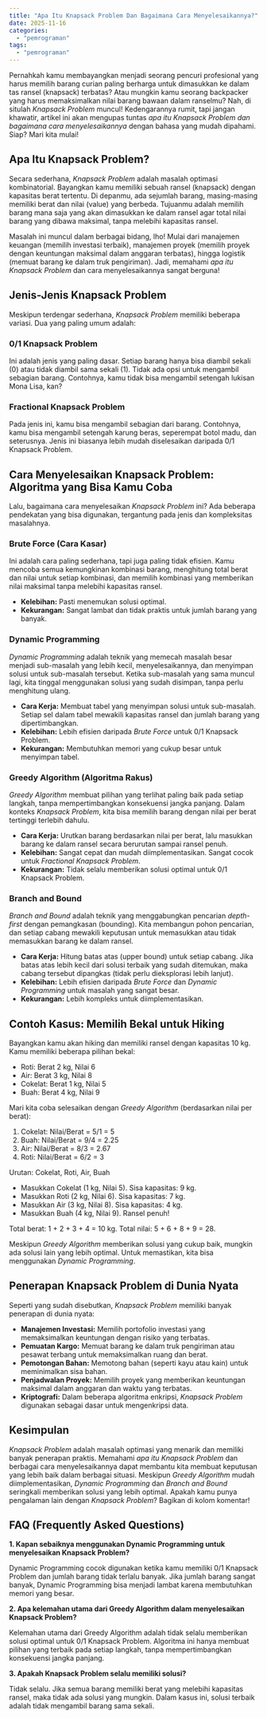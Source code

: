 ```yaml
---
title: "Apa Itu Knapsack Problem Dan Bagaimana Cara Menyelesaikannya?"
date: 2025-11-16
categories: 
  - "pemrograman"
tags: 
  - "pemrograman"
---
```


Pernahkah kamu membayangkan menjadi seorang pencuri profesional yang harus memilih barang curian paling berharga untuk dimasukkan ke dalam tas ransel (knapsack) terbatas? Atau mungkin kamu seorang backpacker yang harus memaksimalkan nilai barang bawaan dalam ranselmu? Nah, di situlah _Knapsack Problem_ muncul! Kedengarannya rumit, tapi jangan khawatir, artikel ini akan mengupas tuntas _apa itu Knapsack Problem dan bagaimana cara menyelesaikannya_ dengan bahasa yang mudah dipahami. Siap? Mari kita mulai!

## Apa Itu Knapsack Problem?

Secara sederhana, _Knapsack Problem_ adalah masalah optimasi kombinatorial. Bayangkan kamu memiliki sebuah ransel (knapsack) dengan kapasitas berat tertentu. Di depanmu, ada sejumlah barang, masing-masing memiliki berat dan nilai (value) yang berbeda. Tujuanmu adalah memilih barang mana saja yang akan dimasukkan ke dalam ransel agar total nilai barang yang dibawa maksimal, tanpa melebihi kapasitas ransel.

Masalah ini muncul dalam berbagai bidang, lho! Mulai dari manajemen keuangan (memilih investasi terbaik), manajemen proyek (memilih proyek dengan keuntungan maksimal dalam anggaran terbatas), hingga logistik (memuat barang ke dalam truk pengiriman). Jadi, memahami _apa itu Knapsack Problem_ dan cara menyelesaikannya sangat berguna!

## Jenis-Jenis Knapsack Problem

Meskipun terdengar sederhana, _Knapsack Problem_ memiliki beberapa variasi. Dua yang paling umum adalah:

### 0/1 Knapsack Problem

Ini adalah jenis yang paling dasar. Setiap barang hanya bisa diambil sekali (0) atau tidak diambil sama sekali (1). Tidak ada opsi untuk mengambil sebagian barang. Contohnya, kamu tidak bisa mengambil setengah lukisan Mona Lisa, kan?

### Fractional Knapsack Problem

Pada jenis ini, kamu bisa mengambil sebagian dari barang. Contohnya, kamu bisa mengambil setengah karung beras, seperempat botol madu, dan seterusnya. Jenis ini biasanya lebih mudah diselesaikan daripada 0/1 Knapsack Problem.

## Cara Menyelesaikan Knapsack Problem: Algoritma yang Bisa Kamu Coba

Lalu, bagaimana cara menyelesaikan _Knapsack Problem_ ini? Ada beberapa pendekatan yang bisa digunakan, tergantung pada jenis dan kompleksitas masalahnya.

### Brute Force (Cara Kasar)

Ini adalah cara paling sederhana, tapi juga paling tidak efisien. Kamu mencoba semua kemungkinan kombinasi barang, menghitung total berat dan nilai untuk setiap kombinasi, dan memilih kombinasi yang memberikan nilai maksimal tanpa melebihi kapasitas ransel.

- **Kelebihan:** Pasti menemukan solusi optimal.
- **Kekurangan:** Sangat lambat dan tidak praktis untuk jumlah barang yang banyak.

### Dynamic Programming

_Dynamic Programming_ adalah teknik yang memecah masalah besar menjadi sub-masalah yang lebih kecil, menyelesaikannya, dan menyimpan solusi untuk sub-masalah tersebut. Ketika sub-masalah yang sama muncul lagi, kita tinggal menggunakan solusi yang sudah disimpan, tanpa perlu menghitung ulang.

- **Cara Kerja:** Membuat tabel yang menyimpan solusi untuk sub-masalah. Setiap sel dalam tabel mewakili kapasitas ransel dan jumlah barang yang dipertimbangkan.
- **Kelebihan:** Lebih efisien daripada _Brute Force_ untuk 0/1 Knapsack Problem.
- **Kekurangan:** Membutuhkan memori yang cukup besar untuk menyimpan tabel.

### Greedy Algorithm (Algoritma Rakus)

_Greedy Algorithm_ membuat pilihan yang terlihat paling baik pada setiap langkah, tanpa mempertimbangkan konsekuensi jangka panjang. Dalam konteks _Knapsack Problem_, kita bisa memilih barang dengan nilai per berat tertinggi terlebih dahulu.

- **Cara Kerja:** Urutkan barang berdasarkan nilai per berat, lalu masukkan barang ke dalam ransel secara berurutan sampai ransel penuh.
- **Kelebihan:** Sangat cepat dan mudah diimplementasikan. Sangat cocok untuk _Fractional Knapsack Problem_.
- **Kekurangan:** Tidak selalu memberikan solusi optimal untuk 0/1 Knapsack Problem.

### Branch and Bound

_Branch and Bound_ adalah teknik yang menggabungkan pencarian _depth-first_ dengan pemangkasan (bounding). Kita membangun pohon pencarian, dan setiap cabang mewakili keputusan untuk memasukkan atau tidak memasukkan barang ke dalam ransel.

- **Cara Kerja:** Hitung batas atas (upper bound) untuk setiap cabang. Jika batas atas lebih kecil dari solusi terbaik yang sudah ditemukan, maka cabang tersebut dipangkas (tidak perlu dieksplorasi lebih lanjut).
- **Kelebihan:** Lebih efisien daripada _Brute Force_ dan _Dynamic Programming_ untuk masalah yang sangat besar.
- **Kekurangan:** Lebih kompleks untuk diimplementasikan.

## Contoh Kasus: Memilih Bekal untuk Hiking

Bayangkan kamu akan hiking dan memiliki ransel dengan kapasitas 10 kg. Kamu memiliki beberapa pilihan bekal:

- Roti: Berat 2 kg, Nilai 6
- Air: Berat 3 kg, Nilai 8
- Cokelat: Berat 1 kg, Nilai 5
- Buah: Berat 4 kg, Nilai 9

Mari kita coba selesaikan dengan _Greedy Algorithm_ (berdasarkan nilai per berat):

1. Cokelat: Nilai/Berat = 5/1 = 5
2. Buah: Nilai/Berat = 9/4 = 2.25
3. Air: Nilai/Berat = 8/3 = 2.67
4. Roti: Nilai/Berat = 6/2 = 3

Urutan: Cokelat, Roti, Air, Buah

- Masukkan Cokelat (1 kg, Nilai 5). Sisa kapasitas: 9 kg.
- Masukkan Roti (2 kg, Nilai 6). Sisa kapasitas: 7 kg.
- Masukkan Air (3 kg, Nilai 8). Sisa kapasitas: 4 kg.
- Masukkan Buah (4 kg, Nilai 9). Ransel penuh!

Total berat: 1 + 2 + 3 + 4 = 10 kg. Total nilai: 5 + 6 + 8 + 9 = 28.

Meskipun _Greedy Algorithm_ memberikan solusi yang cukup baik, mungkin ada solusi lain yang lebih optimal. Untuk memastikan, kita bisa menggunakan _Dynamic Programming_.

## Penerapan Knapsack Problem di Dunia Nyata

Seperti yang sudah disebutkan, _Knapsack Problem_ memiliki banyak penerapan di dunia nyata:

- **Manajemen Investasi:** Memilih portofolio investasi yang memaksimalkan keuntungan dengan risiko yang terbatas.
- **Pemuatan Kargo:** Memuat barang ke dalam truk pengiriman atau pesawat terbang untuk memaksimalkan ruang dan berat.
- **Pemotongan Bahan:** Memotong bahan (seperti kayu atau kain) untuk meminimalkan sisa bahan.
- **Penjadwalan Proyek:** Memilih proyek yang memberikan keuntungan maksimal dalam anggaran dan waktu yang terbatas.
- **Kriptografi:** Dalam beberapa algoritma enkripsi, _Knapsack Problem_ digunakan sebagai dasar untuk mengenkripsi data.

## Kesimpulan

_Knapsack Problem_ adalah masalah optimasi yang menarik dan memiliki banyak penerapan praktis. Memahami _apa itu Knapsack Problem_ dan berbagai cara menyelesaikannya dapat membantu kita membuat keputusan yang lebih baik dalam berbagai situasi. Meskipun _Greedy Algorithm_ mudah diimplementasikan, _Dynamic Programming_ dan _Branch and Bound_ seringkali memberikan solusi yang lebih optimal. Apakah kamu punya pengalaman lain dengan _Knapsack Problem_? Bagikan di kolom komentar!

## FAQ (Frequently Asked Questions)

**1\. Kapan sebaiknya menggunakan Dynamic Programming untuk menyelesaikan Knapsack Problem?**

Dynamic Programming cocok digunakan ketika kamu memiliki 0/1 Knapsack Problem dan jumlah barang tidak terlalu banyak. Jika jumlah barang sangat banyak, Dynamic Programming bisa menjadi lambat karena membutuhkan memori yang besar.

**2\. Apa kelemahan utama dari Greedy Algorithm dalam menyelesaikan Knapsack Problem?**

Kelemahan utama dari Greedy Algorithm adalah tidak selalu memberikan solusi optimal untuk 0/1 Knapsack Problem. Algoritma ini hanya membuat pilihan yang terbaik pada setiap langkah, tanpa mempertimbangkan konsekuensi jangka panjang.

**3\. Apakah Knapsack Problem selalu memiliki solusi?**

Tidak selalu. Jika semua barang memiliki berat yang melebihi kapasitas ransel, maka tidak ada solusi yang mungkin. Dalam kasus ini, solusi terbaik adalah tidak mengambil barang sama sekali.
